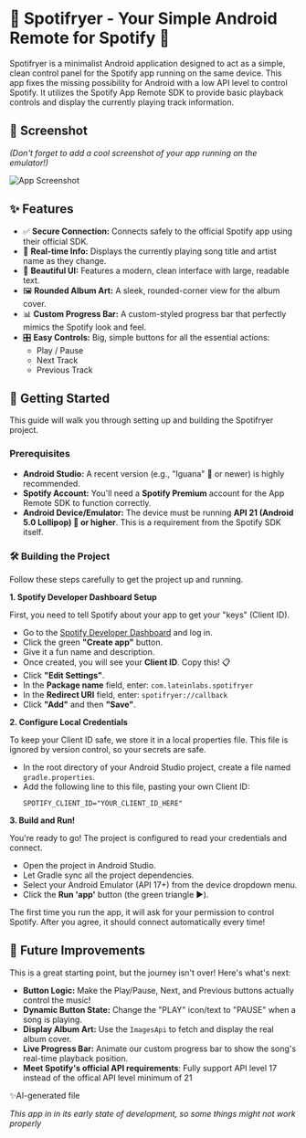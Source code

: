 # 🎵 Spotifryer - Your Simple Android Remote for Spotify 🎵

Spotifryer is a minimalist Android application designed to act as a simple, clean control panel for the Spotify app running on the same device. This app fixes the missing possibility for Android with a low API level to control Spotify. It utilizes the Spotify App Remote SDK to provide basic playback controls and display the currently playing track information.

## 📸 Screenshot

*(Don't forget to add a cool screenshot of your app running on the emulator!)*

![App Screenshot](screenshot.png)

## ✨ Features

*   ✅ **Secure Connection:** Connects safely to the official Spotify app using their official SDK.
*   🎤 **Real-time Info:** Displays the currently playing song title and artist name as they change.
*   🎨 **Beautiful UI:** Features a modern, clean interface with large, readable text.
*   🖼️ **Rounded Album Art:** A sleek, rounded-corner view for the album cover.
*   📊 **Custom Progress Bar:** A custom-styled progress bar that perfectly mimics the Spotify look and feel.
*   🎛️ **Easy Controls:** Big, simple buttons for all the essential actions:
    *   Play / Pause
    *   Next Track
    *   Previous Track

## 🚀 Getting Started

This guide will walk you through setting up and building the Spotifryer project.

### Prerequisites

*   **Android Studio:** A recent version (e.g., "Iguana" 🦎 or newer) is highly recommended.
*   **Spotify Account:** You'll need a **Spotify Premium** account for the App Remote SDK to function correctly.
*   **Android Device/Emulator:** The device must be running **API 21 (Android 5.0 Lollipop) 🍭 or higher**. This is a requirement from the Spotify SDK itself.

### 🛠️ Building the Project

Follow these steps carefully to get the project up and running.

**1. Spotify Developer Dashboard Setup**

First, you need to tell Spotify about your app to get your "keys" (Client ID).

*   Go to the [Spotify Developer Dashboard](https://developer.spotify.com/dashboard) and log in.
*   Click the green **"Create app"** button.
*   Give it a fun name and description.
*   Once created, you will see your **Client ID**. Copy this! 📋
*   Click **"Edit Settings"**.
*   In the **Package name** field, enter: `com.lateinlabs.spotifryer`
*   In the **Redirect URI** field, enter: `spotifryer://callback`
*   Click **"Add"** and then **"Save"**.

**2. Configure Local Credentials**

To keep your Client ID safe, we store it in a local properties file. This file is ignored by version control, so your secrets are safe.

*   In the root directory of your Android Studio project, create a file named `gradle.properties`.
*   Add the following line to this file, pasting your own Client ID:
    ```properties
    SPOTIFY_CLIENT_ID="YOUR_CLIENT_ID_HERE"
    ```

**3. Build and Run!**

You're ready to go! The project is configured to read your credentials and connect.

*   Open the project in Android Studio.
*   Let Gradle sync all the project dependencies.
*   Select your Android Emulator (API 17+) from the device dropdown menu.
*   Click the **Run 'app'** button (the green triangle ▶️).

The first time you run the app, it will ask for your permission to control Spotify. After you agree, it should connect automatically every time!

## 🔮 Future Improvements

This is a great starting point, but the journey isn't over! Here's what's next:

*   **Button Logic:** Make the Play/Pause, Next, and Previous buttons actually control the music!
*   **Dynamic Button State:** Change the "PLAY" icon/text to "PAUSE" when a song is playing.
*   **Display Album Art:** Use the `ImagesApi` to fetch and display the real album cover.
*   **Live Progress Bar:** Animate our custom progress bar to show the song's real-time playback position.
*   **Meet Spotify's official API requirements**: Fully support API level 17 instead of the offical API level minimum of 21 

✨AI-generated file

*This app in in its early state of development, so some things might not work properly*
